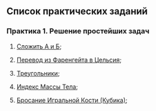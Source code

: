 ## Список практических заданий

### Практика 1. Решение простейших задач

1. [Сложить A и Б](https://www.codeabbey.com/index/task_view/sum-of-two--ru);

2. [Перевод из Фаренгейта в Цельсия](https://www.codeabbey.com/index/task_view/fahrenheit-celsius--ru);

3. [Треугольники](https://www.codeabbey.com/index/task_view/triangles--ru);

4. [Индекс Массы Тела](https://www.codeabbey.com/index/task_view/body-mass-index--ru);

5. [Бросание Игральной Кости (Кубика)](https://www.codeabbey.com/index/task_view/dice-rolling--ru);

